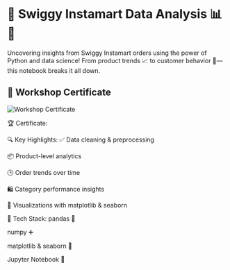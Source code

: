 # 🛒 Swiggy Instamart Data Analysis 📊🐍


Uncovering insights from Swiggy Instamart orders using the power of Python and data science!
From product trends 📈 to customer behavior 🧠—this notebook breaks it all down.

## 📄 Workshop Certificate

![Workshop Certificate](images/workshop_certificate.png)

🏆 Certificate:



🔍 Key Highlights:
✅ Data cleaning & preprocessing

📦 Product-level analytics

🕒 Order trends over time

🛍️ Category performance insights

📐 Visualizations with matplotlib & seaborn

📁 Tech Stack:
pandas 🐼

numpy ➕

matplotlib & seaborn 🎨

Jupyter Notebook 📓
